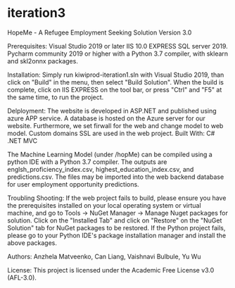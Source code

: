 # iteration3
HopeMe - A Refugee Employment Seeking Solution Version 3.0

Prerequisites: Visual Studio 2019 or later IIS 10.0 EXPRESS SQL server 2019. Pycharm community 2019 or higher with a Python 3.7 compiler, with sklearn and skl2onnx packages.

Installation: Simply run kiwiprod-iteration1.sln with Visual Studio 2019, than click on "Build" in the menu, then select "Build Solution". When the build is complete, click on IIS EXPRESS on the tool bar, or press "Ctrl" and "F5" at the same time, to run the project.

Delployment: The website is developed in ASP.NET and published using azure APP service. A database is hosted on the Azure server for our website. Furthermore, we set firwall for the web and change model to web model. Custom domains SSL are used in the web project. Built With: C# .NET MVC

The Machine Learning Model (under /hopMe) can be compiled using a python IDE with a Python 3.7 compiler. The outputs are englsh_proficiency_index.csv, highest_education_index.csv, and predictions.csv. The files may be imported into the web backend database for user employment opportunity predictions.

Troubling Shooting: If the web project fails to build, please ensure you have the prerequisites installed on your local operating system or virtual machine, and go to Tools -> NuGet Manager -> Manage Nuget packages for solution. Click on the "Installed Tab" and click on "Restore" on the "NuGet Solution" tab for NuGet packages to be restored. If the Python project fails, please go to your Python IDE's package installation manager and install the above packages.

Authors: Anzhela Matveenko, Can Liang, Vaishnavi Bulbule, Yu Wu

License: This project is licensed under the Academic Free License v3.0 (AFL-3.0).
